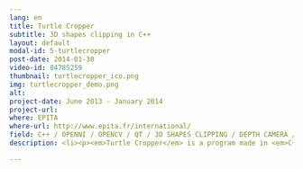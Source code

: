 ```yaml
---
lang: en
title: Turtle Cropper
subtitle: 3D shapes clipping in C++
layout: default
modal-id: 5-turtlecropper
post-date: 2014-01-30
video-id: 84785259
thumbnail: turtlecropper_ico.png
img: turtlecropper_demo.png
alt: 
project-date: June 2013 - January 2014
project-url: 
where: EPITA
where-url: http://www.epita.fr/international/
field: C++ / OPENNI / OPENCV / QT / 3D SHAPES CLIPPING / DEPTH CAMERA / INFRARED DETECTION / 2D / 3D
description: <li><p><em>Turtle Cropper</em> is a program made in <em>C++</em>, using <em>OpenNI</em>, <em>OpenCV</em> and <em>Qt</em> for the GUI</p></li> <li><p>With 3 classmates, we did in partnership with the company <a href="http://www.ayotle.com/">Ayotle</a>, as our graduation project</em></p></li> <li><p><em>How does it work?</em></p></li>  <ol><li><p>Use a depth camera (3D)</p></li> <li><p>Detect objects in foreground</p></li> <li><p>Crop them as precisely as possible</p></li> <li><p>Add a picture or a video as new background</p></li></ol>

---
```

